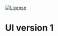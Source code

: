 [![License](https://img.shields.io/badge/License-Apache%202.0-blue.svg)](https://opensource.org/licenses/Apache-2.0)
# **UI version 1** #

